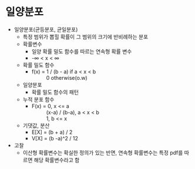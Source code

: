 # 일양분포
* 일양분포(균등분포, 균일분포)
    * 특정 범위가 뽑힐 확률이 그 범위의 크기에 반비례하는 분포
    * 확률변수
        * 일양 확률 밀도 함수를 따르는 연속형 확률 변수
        * -∞ < x < ∞
    * 확률 밀도 함수
        * f(x) = 1 / (b - a) if a < x < b
        <br>&nbsp;&nbsp;&nbsp;&nbsp;&nbsp;&nbsp;&nbsp;&nbsp;&nbsp;&nbsp;0 otherwise(o.w)
    * 일양분포
        * 확률 밀도 함수의 패턴
    * 누적 분포 함수
        * F(x) = 0, x <= a
        <br>&nbsp;&nbsp;&nbsp;&nbsp;&nbsp;&nbsp;&nbsp;&nbsp;&nbsp;&nbsp;(x-a) / (b-a), a < x < b
        <br>&nbsp;&nbsp;&nbsp;&nbsp;&nbsp;&nbsp;&nbsp;&nbsp;&nbsp;&nbsp;1, b <= x
    * 기댓값, 분산
        * E[X] = (b + a) / 2
        * V[X] = (b -a)^2 / 12
* 고찰
    * 이산형 확률변수는 확실한 정의가 있는 반면, 연속형 확률변수는 특정 pdf를 따르면 해당 확률변수라고 함